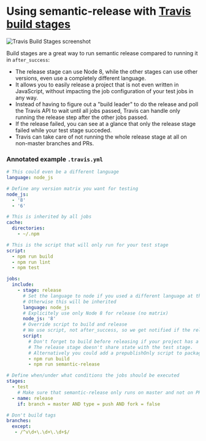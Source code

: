 # Using semantic-release with [Travis build stages](https://docs.travis-ci.com/user/build-stages/)

![Travis Build Stages screenshot](https://cloud.githubusercontent.com/assets/3729517/25229553/0868909c-25d1-11e7-9263-b076fdef9288.gif)

Build stages are a great way to run semantic release compared to running it in `after_success`:

* The release stage can use Node 8, while the other stages can use other versions, even use a completely different language.
* It allows you to easily release a project that is not even written in JavaScript, without impacting the job configuration of your test jobs in any way.
* Instead of having to figure out a "build leader" to do the release and poll the Travis API to wait until all jobs passed, Travis can handle only running the release step after the other jobs passed.
* If the release failed, you can see at a glance that only the release stage failed while your test stage succeded.
* Travis can take care of not running the whole release stage at all on non-master branches and PRs.

### Annotated example `.travis.yml`

```yml
# This could even be a different language
language: node_js

# Define any version matrix you want for testing
node_js:
  - '8'
  - '6'

# This is inherited by all jobs
cache:
  directories:
    - ~/.npm

# This is the script that will only run for your test stage
script:
  - npm run build
  - npm run lint
  - npm test

jobs:
  include:
    - stage: release
      # Set the language to node if you used a different language at the top
      # Otherwise this will be inherited
      language: node_js
      # Explicitely use only Node 8 for release (no matrix)
      node_js: '8'
      # Override script to build and release
      # We use script, not after_success, so we get notified if the release failed for unexpected reasons.
      script:
        # Don't forget to build before releasing if your project has a build step.
        # The release stage doesn't share state with the test stage.
        # Alternatively you could add a prepublishOnly script to package.json
        - npm run build
        - npm run semantic-release

# Define when/under what conditions the jobs should be executed
stages:
  - test
    # Make sure that semantic-release only runs on master and not on PR builds
  - name: release
    if: branch = master AND type = push AND fork = false

# Don't build tags
branches:
  except:
   - /^v\d+\.\d+\.\d+$/
```
